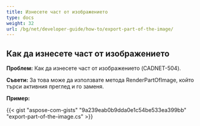 ```yaml
---
title: Изнесете част от изображението
type: docs
weight: 32
url: /bg/net/developer-guide/how-to/export-part-of-the-image/
---
```


## **Как да изнесете част от изображението**

**Проблем:** Как да изнесете част от изображението (CADNET-504).

**Съвети:** За това може да използвате метода RenderPartOfImage, който търси активния преглед и го заменя.

**Пример:**

{{< gist "aspose-com-gists" "9a239eab0b9dda0e1c54be533ea399bb" "export-part-of-the-image.cs" >}}
